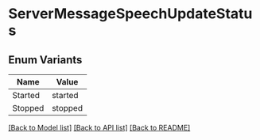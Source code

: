 # ServerMessageSpeechUpdateStatus

## Enum Variants

| Name | Value |
|---- | -----|
| Started | started |
| Stopped | stopped |


[[Back to Model list]](../README.md#documentation-for-models) [[Back to API list]](../README.md#documentation-for-api-endpoints) [[Back to README]](../README.md)


